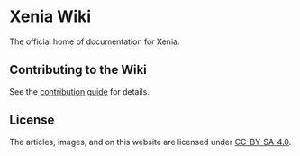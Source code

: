 # Xenia Wiki

The official home of documentation for Xenia.

## Contributing to the Wiki

See the [contribution guide](https://xenia.jp/wiki/meta/contributing) for details.

## License

The articles, images, and  on this website are licensed under [CC-BY-SA-4.0](LICENSE).
